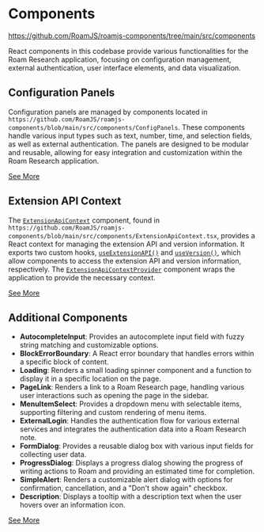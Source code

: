# Components

https://github.com/RoamJS/roamjs-components/tree/main/src/components

React components in this codebase provide various functionalities for the Roam Research application, focusing on configuration management, external authentication, user interface elements, and data visualization.

## Configuration Panels

Configuration panels are managed by components located in `https://github.com/RoamJS/roamjs-components/blob/main/src/components/ConfigPanels`. These components handle various input types such as text, number, time, and selection fields, as well as external authentication. The panels are designed to be modular and reusable, allowing for easy integration and customization within the Roam Research application.

[See More](https://wiki.mutable.ai/RoamJS/roamjs-components#configuration-panels)

## Extension API Context

The [`ExtensionApiContext`](https://github.com/RoamJS/roamjs-components/blob/main/src/components/ExtensionApiContext.tsx#L5) component, found in `https://github.com/RoamJS/roamjs-components/blob/main/src/components/ExtensionApiContext.tsx`, provides a React context for managing the extension API and version information. It exports two custom hooks, [`useExtensionAPI()`](https://github.com/RoamJS/roamjs-components/blob/main/src/components/ExtensionApiContext.tsx#L9) and [`useVersion()`](https://github.com/RoamJS/roamjs-components/blob/main/src/components/ExtensionApiContext.tsx#L11), which allow components to access the extension API and version information, respectively. The [`ExtensionApiContextProvider`](https://github.com/RoamJS/roamjs-components/blob/main/src/util/renderWithUnmount.ts#L3) component wraps the application to provide the necessary context.

[See More](https://wiki.mutable.ai/RoamJS/roamjs-components#extension-api-context)

## Additional Components

- **AutocompleteInput**: Provides an autocomplete input field with fuzzy string matching and customizable options.
- **BlockErrorBoundary**: A React error boundary that handles errors within a specific block of content.
- **Loading**: Renders a small loading spinner component and a function to display it in a specific location on the page.
- **PageLink**: Renders a link to a Roam Research page, handling various user interactions such as opening the page in the sidebar.
- **MenuItemSelect**: Provides a dropdown menu with selectable items, supporting filtering and custom rendering of menu items.
- **ExternalLogin**: Handles the authentication flow for various external services and integrates the authentication data into a Roam Research note.
- **FormDialog**: Provides a reusable dialog box with various input fields for collecting user data.
- **ProgressDialog**: Displays a progress dialog showing the progress of writing actions to Roam and providing an estimated time for completion.
- **SimpleAlert**: Renders a customizable alert dialog with options for confirmation, cancellation, and a "Don't show again" checkbox.
- **Description**: Displays a tooltip with a description text when the user hovers over an information icon.

[See More](https://wiki.mutable.ai/RoamJS/roamjs-components#utility-components)
